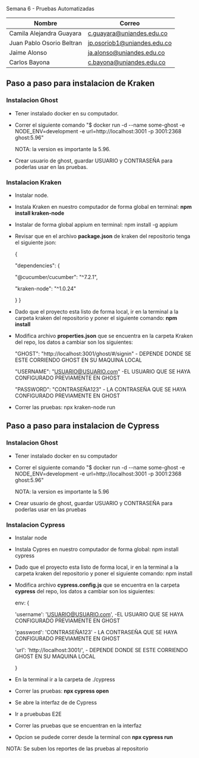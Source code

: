 Semana 6 - Pruebas Automatizadas

Nombre | Correo
-- | --
Camila Alejandra Guayara | c.guayara@uniandes.edu.co
Juan Pablo Osorio Beltran | jp.osoriob1@uniandes.edu.co
Jaime Alonso | ja.alonso@uniandes.edu.co
Carlos Bayona | c.bayona@uniandes.edu.co

## Paso a paso para instalacion de Kraken
### Instalacion Ghost
- Tener instalado docker en su computador.
- Correr el siguiente comando "$ docker run -d --name some-ghost -e NODE_ENV=development -e url=http://localhost:3001 -p 3001:2368 ghost:5.96"

  NOTA: la version es importante la 5.96.

- Crear usuario de ghost, guardar USUARIO y CONTRASEÑA para poderlas usar en las pruebas.

  
### Instalacion Kraken
- Instalar node.
- Instala Kraken en nuestro computador de forma global en terminal: **npm install kraken-node**
- Instalar de forma global appium en terminal: npm install -g appium
- Revisar que en el archivo **package.json** de kraken del repositorio tenga el siguiente json:

  {
  
  "dependencies": {

    "@cucumber/cucumber": "^7.2.1",
  
    "kraken-node": "^1.0.24"
  
  }
}
- Dado que el proyecto esta listo de forma local, ir en la terminal a la carpeta kraken del repositorio y poner el siguiente comando: **npm install**
- Modifica archivo **properties.json** que se encuentra en la carpeta Kraken del repo, los datos a cambiar son los siguientes:
  
    "GHOST": "http://localhost:3001/ghost/#/signin" - DEPENDE DONDE SE ESTE CORRIENDO GHOST EN SU MAQUINA LOCAL
  
    "USERNAME": "USUARIO@USUARIO.com" -EL USUARIO QUE SE HAYA CONFIGURADO PREVIAMENTE EN GHOST
  
    "PASSWORD": "CONTRASEÑA123" - LA CONTRASEÑA QUE SE HAYA CONFIGURADO PREVIAMENTE EN GHOST
- Correr las pruebas: npx kraken-node run


## Paso a paso para instalacion de Cypress

### Instalacion Ghost
- Tener instalado docker en su computador
- Correr el siguiente comando "$ docker run -d --name some-ghost -e NODE_ENV=development -e url=http://localhost:3001 -p 3001:2368 ghost:5.96"

  NOTA: la version es importante la 5.96

- Crear usuario de ghost, guardar USUARIO y CONTRASEÑA para poderlas usar en las pruebas

  
### Instalacion Cypress
- Instalar node
- Instala Cypres en nuestro computador de forma global: npm install cypress
- Dado que el proyecto esta listo de forma local, ir en la terminal a la carpeta kraken del repositorio y poner el siguiente comando: npm install
- Modifica archivo **cypress.config.js** que se encuentra en la carpeta **cypress** del repo, los datos a cambiar son los siguientes:
  
  env: {
  
    'username': 'USUARIO@USUARIO.com', -EL USUARIO QUE SE HAYA CONFIGURADO PREVIAMENTE EN GHOST
  
    'password': 'CONTRASEÑA123' - LA CONTRASEÑA QUE SE HAYA CONFIGURADO PREVIAMENTE EN GHOST
  
    'url': 'http://localhost:3001/', - DEPENDE DONDE SE ESTE CORRIENDO GHOST EN SU MAQUINA LOCAL
  
  }

- En la terminal ir a la carpeta de ./cypress
- Correr las pruebas: **npx cypress open**
- Se abre la interfaz de de Cypress
- Ir a pruebubas E2E
- Correr las pruebas que se encuentran en la interfaz
- Opcion se pudede correr desde la terminal con **npx cypress run**


NOTA: Se suben los reportes de las pruebas al repositorio
